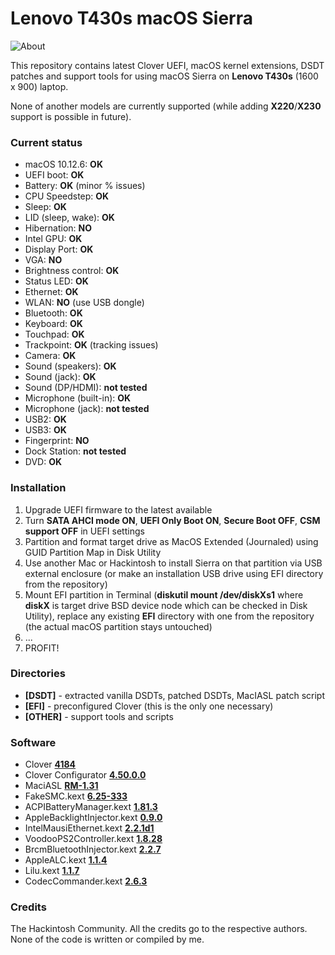 # Lenovo T430s macOS Sierra

![About](https://raw.githubusercontent.com/dmitriypavlov/T430s-macOS/master/about.png)

This repository contains latest Clover UEFI, macOS kernel extensions, DSDT patches and support tools for using macOS Sierra on **Lenovo T430s** (1600 х 900) laptop. 

None of another models are currently supported (while adding **X220**/**X230** support is possible in future).

### Current status

* macOS 10.12.6: **OK**
* UEFI boot: **OK**
* Battery: **OK** (minor % issues)
* CPU Speedstep: **OK**
* Sleep: **OK**
* LID (sleep, wake): **OK**
* Hibernation: **NO**
* Intel GPU: **OK**
* Display Port: **OK**
* VGA: **NO**
* Brightness control: **OK**
* Status LED: **OK**
* Ethernet: **OK**
* WLAN: **NO** (use USB dongle)
* Bluetooth: **OK**
* Keyboard: **OK**
* Touchpad: **OK**
* Trackpoint: **OK** (tracking issues)
* Camera: **OK**
* Sound (speakers): **OK**
* Sound (jack): **OK**
* Sound (DP/HDMI): **not tested**
* Microphone (built-in): **OK**
* Microphone (jack): **not tested**
* USB2: **OK**
* USB3: **OK**
* Fingerprint: **NO**
* Dock Station: **not tested**
* DVD: **OK**

### Installation

1. Upgrade UEFI firmware to the latest available
2. Turn **SATA AHCI mode ON**, **UEFI Only Boot ON**, **Secure Boot OFF**, **CSM support OFF** in UEFI settings
3. Partition and format target drive as MacOS Extended (Journaled) using GUID Partition Map in Disk Utility
4. Use another Mac or Hackintosh to install Sierra on that partition via USB external enclosure (or make an installation USB drive using EFI directory from the repository)
5. Mount EFI partition in Terminal (**diskutil mount /dev/diskXs1** where **diskX** is target drive BSD device node which can be checked in Disk Utility), replace any existing **EFI** directory with one from the repository (the actual macOS partition stays untouched)
6. ...
7. PROFIT!

### Directories

* **[DSDT]** - extracted vanilla DSDTs, patched DSDTs, MacIASL patch script
* **[EFI]** - preconfigured Clover (this is the only one necessary)
* **[OTHER]** - support tools and scripts

### Software

* Clover [**4184**](https://sourceforge.net/projects/cloverefiboot)
* Clover Configurator [**4.50.0.0**](http://mackie100projects.altervista.org)
* MaciASL [**RM-1.31**](https://bitbucket.org/RehabMan/os-x-maciasl-patchmatic/downloads)
* FakeSMC.kext [**6.25-333**](https://bitbucket.org/RehabMan/os-x-fakesmc-kozlek/downloads)
* ACPIBatteryManager.kext [**1.81.3**](https://bitbucket.org/RehabMan/os-x-acpi-battery-driver/downloads)
* AppleBacklightInjector.kext [**0.9.0**](https://github.com/RehabMan/HP-ProBook-4x30s-DSDT-Patch/tree/master/kexts/AppleBacklightInjector.kext)
* IntelMausiEthernet.kext [**2.2.1d1**](https://bitbucket.org/RehabMan/os-x-intel-network/downloads)
* VoodooPS2Controller.kext [**1.8.28**](https://bitbucket.org/RehabMan/os-x-voodoo-ps2-controller/downloads)
* BrcmBluetoothInjector.kext [**2.2.7**](https://bitbucket.org/RehabMan/os-x-brcmpatchram/downloads)
* AppleALC.kext [**1.1.4**](https://github.com/vit9696/AppleALC/releases)
* Lilu.kext [**1.1.7**](https://github.com/vit9696/Lilu/releases)
* CodecCommander.kext [**2.6.3**](https://bitbucket.org/RehabMan/os-x-eapd-codec-commander/downloads)

### Credits

The Hackintosh Community. All the credits go to the respective authors. None of the code is written or compiled by me.